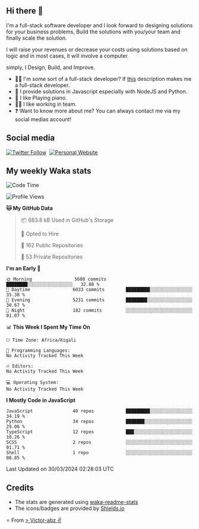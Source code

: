 ## Hi there 👋
I'm a full-stack software developer and I look forward to designing solutions for your business problems, Build the solutions with you/your team and finally scale the solution.

I will raise your revenues or decrease your costs using solutions based on logic and in most cases, it will involve a computer.

simply, I Design, Build, and Improve.

- 👨‍💻 I'm some sort of a full-stack developer? If [this](https://www.w3schools.com/whatis/whatis_fullstack.asp) description makes me a full-stack developer.
- 🌱 I provide solutions in Javascript especially with NodeJS and Python. 
- 🎹 I like Playing piano.
- 👯‍♀️ I like working in team.
- ❓ Want to know more about me? You can always contact me via my social medias account!

## Social media
[![Twitter Follow](https://img.shields.io/twitter/follow/vicky_abz?color=%231DA1F2&label=Twitter&style=for-the-badge&logo=twitter&logoColor=ffffff)](https://twitter.com/vicky_abz)
‎‎ [![Personal Website](https://img.shields.io/static/v1?label=visit&message=victor-abz.com&color=%235F021F&style=for-the-badge)](https://victor-abz.com/)

## My weekly Waka stats
<!--START_SECTION:waka-->
![Code Time](http://img.shields.io/badge/Code%20Time-819%20hrs%2039%20mins-blue)

![Profile Views](http://img.shields.io/badge/Profile%20Views-1-blue)

**🐱 My GitHub Data** 

> 📦 683.8 kB Used in GitHub's Storage 
 > 
> 💼 Opted to Hire
 > 
> 📜 162 Public Repositories 
 > 
> 🔑 53 Private Repositories 
 > 
**I'm an Early 🐤** 

```text
🌞 Morning                5608 commits        ████████░░░░░░░░░░░░░░░░░   32.88 % 
🌆 Daytime                6033 commits        █████████░░░░░░░░░░░░░░░░   35.38 % 
🌃 Evening                5231 commits        ████████░░░░░░░░░░░░░░░░░   30.67 % 
🌙 Night                  182 commits         ░░░░░░░░░░░░░░░░░░░░░░░░░   01.07 % 
```


📊 **This Week I Spent My Time On** 

```text
🕑︎ Time Zone: Africa/Kigali

💬 Programming Languages: 
No Activity Tracked This Week

🔥 Editors: 
No Activity Tracked This Week

💻 Operating System: 
No Activity Tracked This Week
```

**I Mostly Code in JavaScript** 

```text
JavaScript               40 repos            █████████░░░░░░░░░░░░░░░░   34.19 % 
Python                   34 repos            ███████░░░░░░░░░░░░░░░░░░   29.06 % 
TypeScript               12 repos            ███░░░░░░░░░░░░░░░░░░░░░░   10.26 % 
SCSS                     2 repos             ░░░░░░░░░░░░░░░░░░░░░░░░░   01.71 % 
Shell                    1 repo              ░░░░░░░░░░░░░░░░░░░░░░░░░   00.85 % 
```




 Last Updated on 30/03/2024 02:28:03 UTC
<!--END_SECTION:waka-->

## Credits
- The stats are generated using [waka-readme-stats](https://github.com/anmol098/waka-readme-stats)
- The icons/badges are provided by [Shields.io](https://shields.io/)

⭐️ From [> Victor-abz ✌](https://victor-abz.com/)
